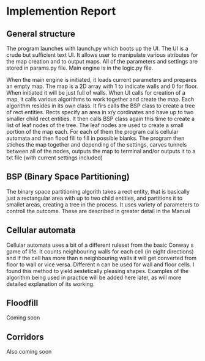 # Implemention Report

## General structure

The program launches with launch.py which boots up the UI. The UI is a crude but sufficient text UI. It allows user to manipulate various atributes for the map creation and to output maps. All of the parameters and settings are stored in params.py file. Main engine is in the logic.py file.

When the main engine is initiated, it loads current parameters and prepares an empty map. The map is a 2D array with 1 to indicate walls and 0 for floor. When initiated it will be just full of walls. When UI calls for creation of a map, it calls various algorithms to work together and create the map. Each algorithm resides in its own class. It firs calls the BSP class to create a tree of rect entities. Rects specify an area in x/y cordinates and have up to two smaller child rect entities. It then calls BSP class again this time to create a list of leaf nodes of the tree. The leaf nodes are used to create a small portion of the map each. For each of them the program calls cellular automata and then flood fill to fill in possible blanks. The program then stiches the map together and depending of the settings, carves tunnels between all of the nodes, outputs the map to terminal and/or outputs it to a txt file (with current settings included)

## BSP (Binary Space Partitioning)

The binary space partitioning algorith takes a rect entity, that is basically just a rectangular area with up to two child entities, and partitions it to smallet areas, creating a tree in the process. It uses variety of parameters to controll the outcome. These are described in greater detail in the Manual 


## Cellular automata

Cellular automata uses a bit of a different ruleset from the basic Conway s game of life. It counts neighbouring walls for each cell (in eight directions) and if the cell has more than n neighbouring walls it will get converted from floor to wall or vice versa. Different n can be used for wall and floor cells. I found this method to yield aestetically pleasing shapes. Examples of the algorithm being used in practice will be added here later, as will more detailed explanation of its working.

## Floodfill

Coming soon

## Corridors

Also coming soon

